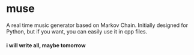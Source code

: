 # muse
A real time music generator based on Markov Chain. Initially designed for Python, but if you want, you can easily use it in cpp files.

#### i will write all, maybe tomorrow
